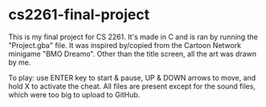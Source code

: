 # cs2261-final-project

This is my final project for CS 2261. It's made in C and is ran by running the "Project.gba" file.
It was inspired by/copied from the Cartoon Network minigame "BMO Dreamo".
Other than the title screen, all the art was drawn by me.

To play: use ENTER key to start & pause, UP & DOWN arrows to move, and hold X to activate the cheat.
All files are present except for the sound files, which were too big to upload to GitHub.
